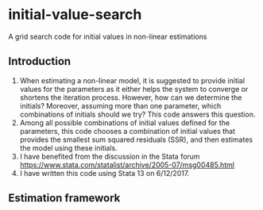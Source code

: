 # initial-value-search
A grid search code for initial values in non-linear estimations

## Introduction
1.	When estimating a non-linear model, it is suggested to provide initial values for the parameters as it either helps the system to converge or shortens the iteration process. However, how can we determine the initials? Moreover, assuming more than one parameter, which combinations of initials should we try? This code answers this question.
2.	Among all possible combinations of initial values defined for the parameters, this code chooses a combination of initial values that provides the smallest sum squared residuals (SSR), and then estimates the model using these initials.
3.	I have benefited from the discussion in the Stata forum https://www.stata.com/statalist/archive/2005-07/msg00485.html
4.	I have written this code using Stata 13 on 6/12/2017.

## Estimation framework

